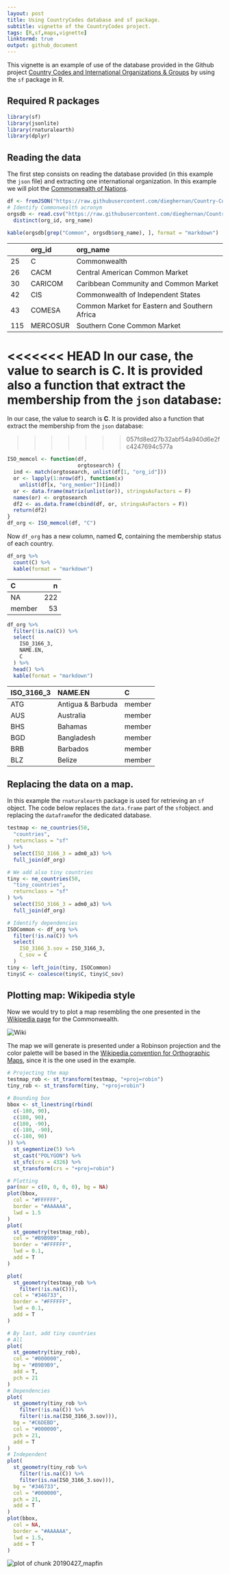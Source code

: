 ```yaml
---
layout: post
title: Using CountryCodes database and sf package.
subtitle: vignette of the CountryCodes project.
tags: [R,sf,maps,vignette]
linktormd: true
output: github_document
---
```







This vignette is an example of use of the database provided in the Github project [Country Codes and International Organizations & Groups](https://dieghernan.github.io/projects/countrycodes/)
  by using the `sf` package in R.

## Required R packages


```r
library(sf)
library(jsonlite)
library(rnaturalearth)
library(dplyr)
```

## Reading the data
The first step consists on reading the database provided (in this example the `json` file) and extracting one international organization. In this example we will plot the [Commonwealth of Nations](https://en.wikipedia.org/wiki/Commonwealth_of_Nations).


```r
df <- fromJSON("https://raw.githubusercontent.com/dieghernan/Country-Codes-and-International-Organizations/master/outputs/Countrycodesfull.json")
# Identify Commonwealth acronym
orgsdb <- read.csv("https://raw.githubusercontent.com/dieghernan/Country-Codes-and-International-Organizations/master/outputs/CountrycodesOrgs.csv") %>%
  distinct(org_id, org_name)

kable(orgsdb[grep("Common", orgsdb$org_name), ], format = "markdown")
```



|    |org_id   |org_name                                      |
|:---|:--------|:---------------------------------------------|
|25  |C        |Commonwealth                                  |
|26  |CACM     |Central American Common Market                |
|30  |CARICOM  |Caribbean Community and Common Market         |
|42  |CIS      |Commonwealth of Independent States            |
|43  |COMESA   |Common Market for Eastern and Southern Africa |
|115 |MERCOSUR |Southern Cone Common Market                   |
 
<<<<<<< HEAD
In our case, the value to search is **C**. It is provided also a function that extract the membership from the `json` database:
=======
 In our case, the value to search is **C**. It is provided also a function that extract the membership from the `json` database:
>>>>>>> 057fd8ed27b32abf54a940d6e2fc4247694c577a

```r
ISO_memcol <- function(df,
                       orgtosearch) {
  ind <- match(orgtosearch, unlist(df[1, "org_id"]))
  or <- lapply(1:nrow(df), function(x)
    unlist(df[x, "org_member"])[ind])
  or <- data.frame(matrix(unlist(or)), stringsAsFactors = F)
  names(or) <- orgtosearch
  df2 <- as.data.frame(cbind(df, or, stringsAsFactors = F))
  return(df2)
}
df_org <- ISO_memcol(df, "C")
```

Now `df_org` has a new column, named **C**, containing the membership status of each country.

```r
df_org %>%
  count(C) %>%
  kable(format = "markdown")
```



|C      |   n|
|:------|---:|
|NA     | 222|
|member |  53|

```r
df_org %>%
  filter(!is.na(C)) %>%
  select(
    ISO_3166_3,
    NAME.EN,
    C
  ) %>%
  head() %>%
  kable(format = "markdown")
```



|ISO_3166_3 |NAME.EN           |C      |
|:----------|:-----------------|:------|
|ATG        |Antigua & Barbuda |member |
|AUS        |Australia         |member |
|BHS        |Bahamas           |member |
|BGD        |Bangladesh        |member |
|BRB        |Barbados          |member |
|BLZ        |Belize            |member |

## Replacing the data on a map.
In this example the `rnaturalearth` package is used for retrieving an `sf` object.  The code below replaces the `data.frame` part of the `sf`object.
and replacing the `dataframe`for the dedicated database.


```r
testmap <- ne_countries(50,
  "countries",
  returnclass = "sf"
) %>%
  select(ISO_3166_3 = adm0_a3) %>%
  full_join(df_org)

# We add also tiny countries
tiny <- ne_countries(50,
  "tiny_countries",
  returnclass = "sf"
) %>%
  select(ISO_3166_3 = adm0_a3) %>%
  full_join(df_org)

# Identify dependencies
ISOCommon <- df_org %>%
  filter(!is.na(C)) %>%
  select(
    ISO_3166_3.sov = ISO_3166_3,
    C_sov = C
  )
tiny <- left_join(tiny, ISOCommon)
tiny$C <- coalesce(tiny$C, tiny$C_sov)
```

## Plotting map: Wikipedia style
Now we would try to plot a map resembling the one presented in the [Wikipedia page](https://en.wikipedia.org/wiki/Commonwealth_of_Nations) for the Commonwealth.

![Wiki](../figs/20190427_wiki.png)

The map we will generate is presented under a Robinson projection and the color palette will be based in the [Wikipedia convention for Orthographic Maps](https://en.wikipedia.org/wiki/Wikipedia:WikiProject_Maps/Conventions/Orthographic_maps), since it is the one used in the example.



```r
# Projecting the map
testmap_rob <- st_transform(testmap, "+proj=robin")
tiny_rob <- st_transform(tiny, "+proj=robin")

# Bounding box
bbox <- st_linestring(rbind(
  c(-180, 90),
  c(180, 90),
  c(180, -90),
  c(-180, -90),
  c(-180, 90)
)) %>%
  st_segmentize(5) %>%
  st_cast("POLYGON") %>%
  st_sfc(crs = 4326) %>%
  st_transform(crs = "+proj=robin")

# Plotting
par(mar = c(0, 0, 0, 0), bg = NA)
plot(bbox,
  col = "#FFFFFF",
  border = "#AAAAAA",
  lwd = 1.5
)
plot(
  st_geometry(testmap_rob),
  col = "#B9B9B9",
  border = "#FFFFFF",
  lwd = 0.1,
  add = T
)

plot(
  st_geometry(testmap_rob %>%
    filter(!is.na(C))),
  col = "#346733",
  border = "#FFFFFF",
  lwd = 0.1,
  add = T
)

# By last, add tiny countries
# All
plot(
  st_geometry(tiny_rob),
  col = "#000000",
  bg = "#B9B9B9",
  add = T,
  pch = 21
)
# Dependencies
plot(
  st_geometry(tiny_rob %>%
    filter(!is.na(C)) %>%
    filter(!is.na(ISO_3166_3.sov))),
  bg = "#C6DEBD",
  col = "#000000",
  pch = 21,
  add = T
)
# Independent
plot(
  st_geometry(tiny_rob %>%
    filter(!is.na(C)) %>%
    filter(is.na(ISO_3166_3.sov))),
  bg = "#346733",
  col = "#000000",
  pch = 21,
  add = T
)
plot(bbox,
  col = NA,
  border = "#AAAAAA",
  lwd = 1.5,
  add = T
)
```

![plot of chunk 20190427_mapfin](../figs//20190427_mapfin-1.png)
